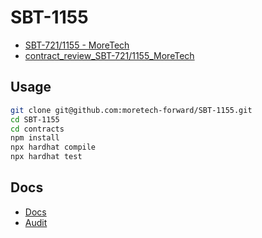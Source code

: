 # SBT-1155

- [SBT-721/1155 - MoreTech](https://docs.google.com/document/d/1FPTiTTb970ODTL0-vlGv-fciU8qfFNAQoEqqIGf7BJw/edit#heading=h.6a48bav376lt)
- [contract_review_SBT-721/1155_MoreTech](https://docs.google.com/document/d/1DRR1SXpwc6SkerLK1nf6yogMX41ZiaJCP-GioCwgtBw/edit)

## Usage

```sh
git clone git@github.com:moretech-forward/SBT-1155.git
cd SBT-1155
cd contracts
npm install
npx hardhat compile
npx hardhat test
```

## Docs

- [Docs](https://github.com/moretech-forward/SBT-1155/blob/main/contracts/Docs.md)
- [Audit](https://github.com/moretech-forward/SBT-1155/blob/main/contracts/audit/Audit.md)
